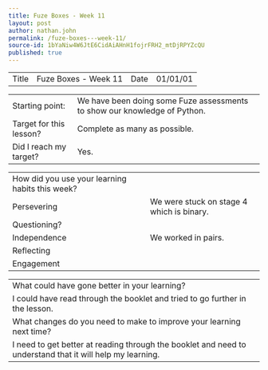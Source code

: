 ```yaml
---
title: Fuze Boxes - Week 11
layout: post
author: nathan.john
permalink: /fuze-boxes---week-11/
source-id: 1bYaNiw4W6JtE6CidAiAHnH1fojrFRH2_mtDjRPYZcQU
published: true
---
```

<table>
  <tr>
    <td>Title</td>
    <td>Fuze Boxes - Week 11</td>
    <td>Date</td>
    <td>01/01/01</td>
  </tr>
</table>


<table>
  <tr>
    <td>Starting point:</td>
    <td>We have been doing some Fuze assessments to show
our  knowledge of Python.</td>
  </tr>
  <tr>
    <td>Target for this lesson?</td>
    <td>Complete as many as possible.</td>
  </tr>
  <tr>
    <td>Did I reach my target? </td>
    <td>Yes.</td>
  </tr>
</table>


<table>
  <tr>
    <td>How did you use your learning habits this week?</td>
    <td></td>
  </tr>
  <tr>
    <td>Persevering</td>
    <td>We were stuck on stage 4 which is binary.</td>
  </tr>
  <tr>
    <td>Questioning?</td>
    <td></td>
  </tr>
  <tr>
    <td>Independence</td>
    <td>We worked in pairs.</td>
  </tr>
  <tr>
    <td>Reflecting</td>
    <td></td>
  </tr>
  <tr>
    <td>Engagement</td>
    <td></td>
  </tr>
</table>


<table>
  <tr>
    <td>What could have gone better in your learning?</td>
    <td></td>
  </tr>
  <tr>
    <td>I could have read through the booklet and tried to go further in the lesson.</td>
    <td></td>
  </tr>
  <tr>
    <td>What changes do you need to make to improve your learning next time?</td>
    <td></td>
  </tr>
  <tr>
    <td>I need to get better at reading through the booklet and need to understand that it will help my learning.</td>
    <td></td>
  </tr>
</table>


